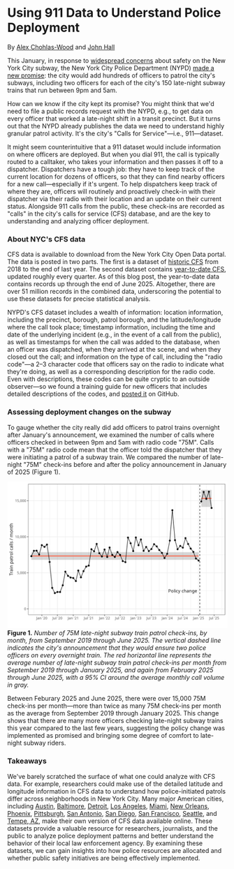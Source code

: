 # Using 911 Data to Understand Police Deployment

By [Alex Chohlas-Wood](alexchohlaswood.com) and [John Hall](https://x.com/jjhall_77)

This January, in response to [widespread concerns](https://www.vitalcitynyc.org/articles/what-to-do-about-subway-safety-nyc-policy-recommendations) about safety on the New York City subway, the New York City Police Department (NYPD) [made a new promise](https://ny1.com/nyc/all-boroughs/news/2025/01/16/nypd-to-deploy-1-050-more-officers-into-subway-stations--hochul-says): the city would add hundreds of officers to patrol the city's subways, including two officers for each of the city's 150 late-night subway trains that run between 9pm and 5am.

How can we know if the city kept its promise? 
You might think that we'd need to file a public records request with the NYPD, e.g., to get data on every officer that worked a late-night shift in a transit precinct. 
But it turns out that the NYPD already publishes the data we need to understand highly granular patrol activity. 
It's the city's "Calls for Service"—i.e., 911—dataset.

It might seem counterintuitive that a 911 dataset would include information on where officers are deployed. 
But when you dial 911, the call is typically routed to a calltaker, who takes your information and then passes it off to a dispatcher. 
Dispatchers have a tough job: they have to keep track of the current location for dozens of officers, so that they can find nearby officers for a new call—especially if it's urgent. 
To help dispatchers keep track of where they are, officers will routinely and proactively check-in with their dispatcher via their radio with their location and an update on their current status. 
Alongside 911 calls from the public, 
these check-ins are recorded as "calls" in the city's calls for service (CFS) database,
and are the key to understanding and analyzing officer deployment.

### About NYC's CFS data

CFS data is available to download from the New York City Open Data portal. 
The data is posted in two parts. 
The first is a dataset of [historic CFS](https://data.cityofnewyork.us/Public-Safety/NYPD-Calls-for-Service-Historic-/d6zx-ckhd/about_data) from 2018 to the end of last year. 
The second dataset contains [year-to-date CFS](https://data.cityofnewyork.us/Public-Safety/NYPD-Calls-for-Service-Year-to-Date-/n2zq-pubd/about_data), updated roughly every quarter. 
As of this blog post, the year-to-date data contains records up through the end of June 2025. 
Altogether, there are over 51 million records in the combined data, underscoring the potential to use these datasets for precise statistical analysis.

NYPD's CFS dataset includes a wealth of information: 
location information, including the precinct, borough, patrol borough, and the latitude/longitude where the call took place; 
timestamp information, including the time and date of the underlying incident (e.g., in the event of a call from the public), as well as timestamps for when the call was added to the database, when an officer was dispatched, when they arrived at the scene, and when they closed out the call;
and information on the type of call, including 
the "radio code"—a 2–3 character code that officers say on the radio to indicate what they're doing, 
as well as a corresponding description for the radio code. 
Even with descriptions, these codes can be quite cryptic to an outside observer—so we found a training guide for new officers that includes detailed descriptions of the codes, and [posted it](https://github.com/chohlasa/asa-911-blog-post/blob/main/docs/NYPD%20Police%20Student%20Guide%20(December%202020-February%202021).pdf) on GitHub.

### Assessing deployment changes on the subway

To gauge whether the city really did add officers to patrol trains overnight after January's announcement, we examined the number of calls where officers checked in between 9pm and 5am with radio code "75M". 
Calls with a "75M" radio code mean that the officer told the dispatcher that they were initiating a patrol of a subway train.
We compared the number of late-night "75M" check-ins before and after the policy announcement in January of 2025 (Figure 1).

<img src="src/train_patrols.png"
data-fig-alt="A line graph showing the number of 75M late-night subway train patrol check-ins, by month, from September 2019 through June 2025. A vertical dashed line indicates the policy announcement, which occurred in January 2025. A red horizontal line represents the average number of late-night subway train patrol check-ins per month from September 2019 through January 2025, and again from February 2025 through June 2025, with a 95% CI around the average monthly call volume in gray. The post-announcement average is over 15,000 75M check-ins per month, where the pre-announcement average is a little under 7,500 75M check-ins per month, suggesting the policy change was implemented as promised. " />
**Figure 1.** *Number of 75M late-night subway train patrol check-ins, by month, from September 2019 through June 2025. The vertical dashed line indicates the city's announcement that they would ensure two police officers on every overnight train. The red horizontal line represents the average number of late-night subway train patrol check-ins per month from September 2019 through January 2025, and again from February 2025 through June 2025, with a 95% CI around the average monthly call volume in gray.*

Between Feburary 2025 and June 2025, there were over 15,000 75M check-ins per month—more than twice as many 75M check-ins per month as the average from September 2019 through January 2025.
This change shows that there are many more officers checking late-night subway trains this year compared to the last few years,
suggesting the policy change was implemented as promised and
bringing some degree of comfort to late-night subway riders.


### Takeaways

We've barely scratched the surface of what one could analyze with CFS data.
For example, researchers could make use of the detailed latitude and longitude information in CFS data
to understand how police-initiated patrols differ across neighborhoods in New York City.
Many major American cities, including 
[Austin](https://data.austintexas.gov/Public-Safety/APD-911-Calls-for-Service-2019-2024/e687-fx2y/about_data),
[Baltimore](https://data.baltimorecity.gov/datasets/baltimore::911-calls-for-services-2025),
[Detroit](https://data.detroitmi.gov/datasets/5868975fa1e7444cae8ca5240fc77c5b_0),
[Los Angeles](https://data.lacity.org/Public-Safety/LAPD-Calls-for-Service-2024-to-Present/xjgu-z4ju/about_data),
[Miami](https://www.miami-police.org/Records-Calls-For-Service.html),
[New Orleans](https://data.nola.gov/Public-Safety-and-Preparedness/Calls-for-Service-2025/4xwx-sfte/about_data), 
[Phoenix](https://www.phoenixopendata.com/dataset/calls-for-service),
[Pittsburgh](https://data.wprdc.org/dataset/allegheny-county-911-dispatches-ems-and-fire),
[San Antonio](https://webapp3.sanantonio.gov/policecalls/Default.aspx),
[San Diego](https://data.sandiego.gov/datasets/police-calls-for-service),
[San Francisco](https://data.sfgov.org/Public-Safety/Law-Enforcement-Dispatched-Calls-for-Service-Real-/gnap-fj3t/about_data), 
[Seattle](https://data.seattle.gov/Public-Safety/Call-Data/33kz-ixgy/about_data), 
and
[Tempe, AZ](https://data.tempe.gov/maps/tempegov::police-transparency-calls-for-service-all-data-dataset/about), 
make their own version of CFS data available online.
These datasets provide a valuable resource for researchers, journalists, and the public to analyze police deployment patterns and better understand the behavior of their local law enforcement agency. 
By examining these datasets, we can gain insights into how police resources are allocated and whether public safety initiatives are being effectively implemented.
